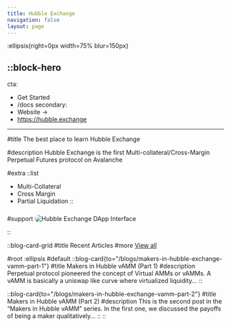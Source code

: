 ```yaml
---
title: Hubble Exchange
navigation: false
layout: page
---
```


:ellipsis{right=0px width=75% blur=150px}

::block-hero
---
cta:
  - Get Started
  - /docs
secondary:
  - Website   →
  - https://hubble.exchange
---

#title
The best place to learn Hubble Exchange

#description
Hubble Exchange is the first Multi-collateral/Cross-Margin Perpetual Futures protocol on Avalanche

#extra
  ::list
  - Multi-Collateral
  - Cross Margin
  - Partial Liquidation
  ::

#support
<img src="/content/interface.png" alt="Hubble Exchange DApp Interface" style="border-radius: 10px; margin-top: 10px" />

::


::blog-card-grid
#title
Recent Articles
#more
[View all](/blogs)

#root
:ellipsis
#default
  ::blog-card{to="/blogs/makers-in-hubble-exchange-vamm-part-1"}
  #title
  Makers in Hubble vAMM (Part 1)
  #description
  Perpetual protocol pioneered the concept of Virtual AMMs or vAMMs. A vAMM is basically a uniswap like curve where virtualized liquidity...
  ::

  ::blog-card{to="/blogs/makers-in-hubble-exchange-vamm-part-2"}
  #title
  Makers in Hubble vAMM (Part 2)
  #description
  This is the second post in the “Makers in Hubble vAMM” series. In the first one, we discussed the payoffs of being a maker qualitatively...
  ::
::

